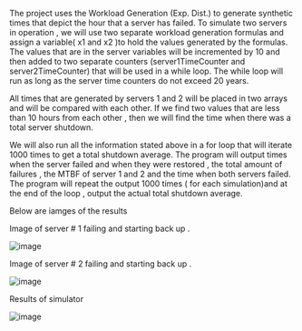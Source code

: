 The project  uses the Workload Generation (Exp. Dist.) to generate synthetic times that depict the hour that a server has failed.
To simulate two servers in operation , we will use two separate workload generation formulas and assign a variable( x1 and x2 )to hold the values generated by the formulas. 
The values that are in  the server variables will be incremented by 10 and then added to two separate counters (server1TimeCounter and server2TimeCounter) that will be used in a while loop. The while loop will run as long as  the server time counters do not exceed 20 years.  

All times that are generated by servers 1 and 2 will be placed in two arrays and will be compared with each other.
If we find two values that are less than 10 hours from each other , then we will find the time when there was a total server shutdown. 

We will also run  all the information stated above in a for loop that will iterate 1000 times to get a total shutdown average. 
The program will output times when the server failed and when they were restored , the total amount of failures , the MTBF of server 1 and 2 and the time when both servers failed. 
The program will repeat the output 1000 times ( for each simulation)and at the end of the loop , output the actual total shutdown average.  


Below are iamges of the results 


Image of server # 1  failing and starting back up .

![image](https://user-images.githubusercontent.com/70728294/225662744-699c7914-e121-4427-98b9-b42404cd733d.png)


Image of server # 2 failing and starting back up . 

![image](https://user-images.githubusercontent.com/70728294/225662873-1c5dc7ec-e6df-471a-bb72-adb02e9c494e.png)


Results of simulator 

![image](https://user-images.githubusercontent.com/70728294/225663032-f412a8d5-ee5c-412e-8570-a82137c55b11.png)


